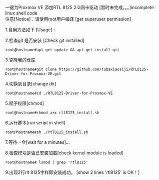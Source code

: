一键为Proxmox VE 添加RTL 8125 2.G网卡驱动  [暂时未完成。。。]incomplete linux shell code  
注意[Notice]：请使用root用户编译  [get superuser permission]

1.食用方法如下 [Usage] :  


2.检查git 是否安装 [Check git installed] 

	root@hostname#apt-get update && apt-get install git  

3.克隆我的仓库  

	root@hostname#git clone https://github.com/tubaxiaosiji/RTL8125-Driver-for-Proxmox-VE.git  

4.切换到目录[change dir]   

	root@hostname#cd ./RTL8125-Driver-for-Proxmox-VE  

5.赋予权限[chmod]   

	root@hostname#chmod a+x rtl8125_install.sh  

6.运行脚本[run script in shell]   

	root@hostname#sh ./rtl8125_install.sh  

7.等待一会[wait for a minutes]...  

8.检查模块是否已安装加载[check kernel module is loaded]   

	root@hostname# lsmod | grep 'rtl8125'   

9.出现2行rlt 8125字样即安装成功。  [show 2 lines 'rtl8125' is OK！]
